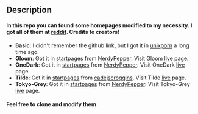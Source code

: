## Description

#### In this repo you can found some homepages modified to my necessity. I got all of them at [reddit](http://reddit.com). Credits to creators!

* **Basic**: I didn't remember the github link, but I got it in [unixporn](http://reddit.com/r/unixporn) a long time ago.
* **Gloom**: Got it in [startpages](http://reddit.com/r/startpages) from [NerdyPepper](http://github.com/NerdyPepper). Visit Gloom [live](https://nerdypepper.github.io/Gloom/) page.
* **OneDark**: Got it in [startpages](http://reddit.com/r/startpages) from [NerdyPepper](http://github.com/NerdyPepper). Visit OneDark [live](https://nerdypepper.github.io/OneDark/) page.
* **Tilde**: Got it in [startpages](http://reddit.com/r/startpages) from [cadejscroggins](http://github.com/cadejscroggins). Visit Tilde [live](https://cadejscroggins.github.io/tilde/) page.
* **Tokyo-Grey**: Got it in [startpages](http://reddit.com/r/startpages) from [NerdyPepper](http://github.com/NerdyPepper). Visit Tokyo-Grey [live](https://nerdypepper.github.io/Tokyo-Grey/) page.

#### Feel free to clone and modify them.